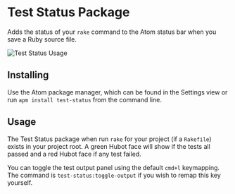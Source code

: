 # Test Status Package

Adds the status of your `rake` command to the Atom status bar when you save a
Ruby source file.

![Test Status Usage](https://raw.github.com/tombell/test-status/master/screenshots/atom-test-status.gif)

## Installing

Use the Atom package manager, which can be found in the Settings view or run
`apm install test-status` from the command line.

## Usage

The Test Status package when run `rake` for your project (if a `Rakefile`)
exists in your project root. A green Hubot face will show if the tests all
passed and a red Hubot face if any test failed.

You can toggle the test output panel using the default `cmd+l` keymapping. The
command is `test-status:toggle-output` if you wish to remap this key yourself.
